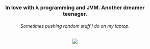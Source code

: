<div align="center">
  <h3 align="center">In love with λ programming and JVM. Another dreamer teenager.</h3>
  <h6 align="center">Sometimes pushing random stuff I do on my laptop.</h6>
  <img align="middle" src="https://external-content.duckduckgo.com/iu/?u=https%3A%2F  %2F78.media.tumblr.com%2Fe8bef5aa5b0e40ac9a7cfc70913dfe6d%2Ftumblr_p2r73breut1vtm42eo1_540.gif&f=1&nofb=1">
</div>

<!--
**threadlly/threadlly** is a ✨ _special_ ✨ repository because its `README.md` (this file) appears on your GitHub profile.



Here are some ideas to get you started:

- 🔭 I’m currently working on ...
- 🌱 I’m currently learning ...
- 👯 I’m looking to collaborate on ...
- 🤔 I’m looking for help with ...
- 💬 Ask me about ...
- 📫 How to reach me: ...
- 😄 Pronouns: ...
- ⚡ Fun fact: ...
-->
